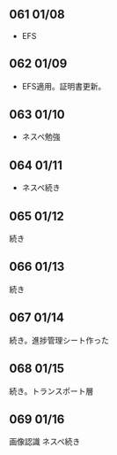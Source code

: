 ## 061 01/08
* EFS

## 062 01/09
* EFS適用。証明書更新。

## 063 01/10
* ネスペ勉強

## 064 01/11
* ネスペ続き

## 065 01/12
続き

## 066 01/13
続き

## 067 01/14
続き。進捗管理シート作った

## 068 01/15
続き。トランスポート層

## 069 01/16
画像認識
ネスペ続き

